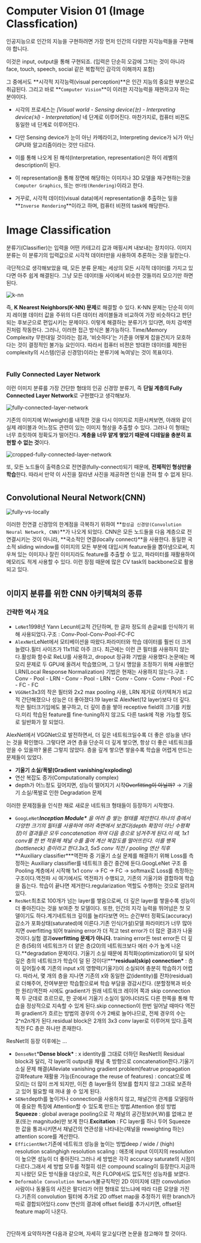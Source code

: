 # Computer Vision 01 (Image Classfication)

인공지능으로 인간의 지능을 구현하려면 가장 먼저 인간의 다양한 지각능력들을 구현해야 합니다.

이것은 input, output을 통해 구현되죠. (입력은 단순히 오감에 그치는 것이 아니라 face, touch, speech, social 같은 복합적인 감각의 이해까지 포함)

그 중에서도 **시각적 지각능력(visual perception)**은 인간 지능의 중요한 부분으로 취급된다. 그리고 바로 **`Computer Vision`**이 이러한 지각능력을 재현하고자 하는 분야이다.

- 시각의 프로세스는 *[Visual world - Sensing device(눈) - Interpreting device(뇌) - Interpretation]* 네 단계로 이루어진다. 마찬가지로, 컴퓨터 비젼도 동일한 네 단계로 이루어진다.

- 다만 Sensing device가 눈이 아닌 카메라이고, Interpreting device가 뇌가 아닌 GPU와 알고리즘이라는 것만 다르다.

- 이를 통해 나오게 된 해석(Interpretation, representation)은 하이 레벨의 description이 된다.

- 이 representation을 통해 장면에 해당하는 이미지나 3D 모델을 재구현하는것을 `Computer Graphics`, 또는 `렌더링(Rendering)`이라고 한다.

- 거꾸로, 시각적 데이터(visual data)에서 representation을 추출하는 일을 **`Inverse Rendering`**이라고 하며, 컴퓨터 비젼의 task에 해당한다.

# 

# Image Classification

분류기(Classifier)는 입력을 어떤 카테고리 값과 매핑시켜 내보내는 장치이다. 이미지 분류는 이 분류기의 입력값으로 시각적 데이터만을 사용하여 추론하는 것을 일컫는다.

극단적으로 생각해보았을 때, 모든 분류 문제는 세상의 모든 시각적 데이터를 가지고 있다면 아주 쉽게 해결된다. 그냥 모든 데이터들 사이에서 비슷한 것들끼리 모으기만 하면 된다.

![k-nn](https://blogik.netlify.app/static/5680ba7394c320efaa16adfe9b5a1cf2/0a47e/k-nn.png)

즉, **K Nearest Neighbors(K-NN) 문제**로 해결할 수 있다. K-NN 문제는 단순히 이미지 레이블 데이터 값을 주위의 다른 데이터 레이블들과 비교하여 가장 비슷하다고 판단되는 후보군으로 편입시키는 문제이다. 이렇게 해결하는 분류기가 있다면, 마치 검색엔진처럼 작동한다. 그러나, 이러한 접근 방식은 불가능하다. Time/Memory Complexity 무한대일 것이라는 점과, '비슷하다'는 기준을 어떻게 잡을건지가 모호하다는 것이 결정적인 불가능 요인이다. 따라서 컴퓨터 비젼은 방대한 데이터를 제한된 complexity의 시스템(인공 신경망)이라는 분류기에 녹여넣는 것이 목표이다.

# 

### Fully Connected Layer Network

이런 이미지 분류를 가장 간단한 형태의 인공 신경망 분류기, 즉 **단일 계층의 Fully Connected Layer Network**로 구현했다고 생각해보자.

![fully-connected-layer-network](https://blogik.netlify.app/static/9c28f194fefe28a0fad68d5d88ec2be5/2bef9/fully-connected-layer-network.png)

기존의 이미지에 W(weight)를 내적한 것을 다시 이미지로 치환시켜보면, 아래와 같이 실제 레이블과 어느정도 관련이 있는 이미지 형상을 추출할 수 있다. 그러나 이 형태는 너무 흐릿하여 정확도가 떨어진다. **계층을 너무 얕게 쌓았기 때문에 디테일을 충분히 표현할 수 없는 것**이다.

![cropped-fully-connected-layer-network](https://blogik.netlify.app/static/69fce1d11ae55b460b98d0c216c66f99/2bef9/cropped-fully-connected-layer-network.png)

또, 모든 노드들이 출력층으로 전연결(fully-connect)되기 때문에, **전체적인 형상만을 학습**한다. 따라서 만약 이 사진을 잘라낸 사진을 제공하면 인식을 전혀 할 수 없게 된다.

# 

## Convolutional Neural Network(CNN)

![fully-vs-locally](https://blogik.netlify.app/static/ec56970b36992c0cc8866dfdaa8965d7/f6386/fully-vs-locally.png)

이러한 전연결 신경망의 한계점을 극복하기 위하여 **`합성곱 신경망(Convolution Neural Network, CNN)`**가 나오게 되었다. CNN은 모든 노드들을 다음 계층으로 전연결시키는 것이 아니라, **국소적인 연결(locally connect)**을 사용한다. 동일한 국소적 sliding window를 이미지의 모든 부분에 대입시켜 feature들을 뽑아냄으로써, 치우쳐 있는 이미지나 잘린 이미지라도 feature를 추출할 수 있고, 파라미터를 재활용하여 메모리도 적게 사용할 수 있다. 이런 장점 때문에 많은 CV task의 backbone으로 활용되고 있다.

# 

## 이미지 분류를 위한 CNN 아키텍쳐의 종류

### 간략한 역사 개요

- `LeNet`1998년 Yann Lecun비교적 간단하며, 한 글자 정도의 손글씨를 인식하기 위해 사용되었다.구조 : Conv-Pool-Conv-Pool-FC-FC
- `AlexNet`LeNet에서 모티베이션을 따왔다.파라미터와 학습 데이터를 훨씬 더 크게 늘렸다.필터 사이즈가 11x11로 아주 크다. 최근에는 이런 큰 필터를 사용하지 않는다.활성화 함수로 ReLU를 사용하고, dropout 정규화 기법을 사용했다.논문에는 메모리 문제로 두 GPU에 올려서 학습했으며, 그 당시 명암을 조정하기 위해 사용했던 LRN(Local Response Normalization) 기법은 현재는 사용하지 않는다.구조 : Conv - Pool - LRN - Conv - Pool - LRN - Conv - Conv - Conv - Pool - FC - FC - FC
- `VGGNet`3x3의 작은 필터와 2x2 max pooling 사용, LRN 제거로 아키텍쳐가 비교적 간단해졌으나 성능은 더 좋아졌다.19 layer로 AlexNet(12 layer)보다 더 깊다.작은 필터크기임에도 불구하고, 더 깊이 층을 쌓아 receptive field의 크기를 키웠다.미리 학습된 feature를 fine-tuning하지 않고도 다른 task에 적용 가능할 정도로 일반화가 잘 되었다.

AlexNet에서 VGGNet으로 발전하면서, 더 깊은 네트워크일수록 더 좋은 성능을 낸다는 것을 확인했다. 그렇다면 과연 층을 단순히 더 깊게 쌓으면, 항상 더 좋은 네트워크를 얻을 수 있을까? 물론 그렇지 않았다. 층을 깊게 쌓으면 쌓을수록 학습을 어렵게 만드는 문제들이 있었다.

- **기울기 소실/폭발(Gradient vanishing/exploding)**
- 연산 복잡도 증가(Computationally complex)
- depth가 어느정도 깊어지면, 성능이 떨어지기 시작~~Overfitting이 아닐까?~~ → 기울기 소실/폭발로 인한 Degradation 문제

이러한 문제점들을 인식한 채로 새로운 네트워크 형태들이 등장하기 시작했다.

- `GoogLeNet`***Inception Module\*** 을 여러 층 쌓는 형태를 제안한다.하나의 층에서 다양한 크기의 필터를 사용하여 여러 측면에서 보겠다(depth 확장이 아닌 수평확장)이 결과들은 모두 concatenation 하여 다음 층으로 넘겨주게 된다.이 때, 1x1 conv를 한 번 적용해 채널 수를 줄여 계산 복잡도를 떨어뜨린다. 이를 병목(bottleneck) 층이라고 한다.3x3, 5x5 conv 직전 / pooling 연산 직후***Auxiliary classifier\***역전파 중 기울기 소실 문제를 해결하기 위해 Loss를 측정하는 Auxiliary classifier를 네트워크 중간 중간에 둔다.GoogLeNet 구조 중 Pooling 계층에서 시작해 1x1 conv → FC → FC → softmax로 Loss를 측정하는 구조이다.역전파 시 여기에서도 역전파가 수행되고, 기존의 기울기와 결합하여 학습을 돕는다. 학습이 끝나면 제거한다.regularization 역할도 수행하는 것으로 알려져있다.
- `ResNet`최초로 100개가 넘는 layer를 쌓음으로써, 더 깊은 layer를 쌓을수록 성능이 더 좋아진다는 것을 보여준 첫 모델이다. 또한, 인간의 지각 능력을 뛰어넘은 첫 모델이기도 하다.계기네트워크 깊이를 늘리다보면 어느 순간부터 정확도(accuracy) 감소가 포화상태(saturated)에 이른다.기존 인식(가설)모델 파라미터가 너무 많아지면 overfitting 되어 training error가 더 적고 test error가 더 많은 결과가 나올 것이다.실험 결과**overfitting 문제가 아니다.** training error든 test error든 더 깊은 층(56)의 네트워크가 더 얕은 층(20)의 네트워크보다 에러 수가 높게 나온다.**degradation 문제이다. 기울기 소실 때문에 최적화(optimization)이 덜 되어 깊은 층의 네트워크가 학습이 덜 된 것이다!*****residual(skip) connection\*** : 층이 깊어질수록 기존의 input x의 영향력(기울기)이 소실되어 충분히 학습하기 어렵다. 따라서, 몇 개의 층을 지나면 기존의 x와 동일한 값(identity)를 잔차(residual)로 더해주어, 잔여부분만 학습함으로써 학습 부담을 경감시킨다. (분할정복과 비슷한 원리)역전파 시에도 gradient가 원래 네트워크 레이어 쪽과 skip connection 쪽 두 군데로 흐르므로, 한 곳에서 기울기 소실이 일어나더라도 다른 한쪽을 통해 학습을 정상적으로 지속할 수 있게 된다.skip connection이 한번 일어날 때마다 역전파 gradient가 흐르는 방법의 경우의 수가 2배로 늘어나므로, 전체 경우의 수는 2^n2*n*개가 된다.residual block은 2개의 3x3 conv layer로 이루어져 있다.출력 직전 FC 층은 하나만 존재한다.

ResNet의 등장 이후에는 ...

- `DenseNet`***Dense block\*** : x identity를 그대로 더하던 ResNet의 Residual block과 달리, 각 layer의 output을 채널 축 방향으로 concatenation한다.기울기 소실 문제 해결(Alleviate vanishing gradient problem)featrue propagation 강화feature 재활용 가능(Encourage the reuse of features) : concat으로 메모리는 더 많이 쓰게 되지만, 이전 층 layer들의 정보를 합치지 않고 그대로 보존하고 있어 필요할 때 꺼내 쓸 수 있게 된다.
- `SENet`depth를 높이거나 connection을 사용하지 않고, 채널간의 관계를 모델링하여 중요한 특징에 Attention할 수 있도록 만드는 방법.Attention 생성 방법**Squeeze** : global average pooling으로 각 채널의 공간정보(H,W)를 없애고 분포(또는 magnitude)만 보게 한다.**Excitation** : FC layer를 하나 두어 Squeeze 한 값을 통과시키면서 채널간의 연관성을 나타내는(채널을 reweighting 하는) attention score를 계산한다.
- `EfficientNet`기존에 네트워크 성능을 높이는 방법deep / wide / (high) resolution scalinghigh resolution scaling : 애초에 input 이미지의 resolution이 높으면 성능이 더 좋아진다.그러나 세 방법은 각각 accuracy saturate의 시점이 다르다.그래서 세 방법 모두를 적절히 섞은 compound scaling이 등장한다.지금까지 나왔던 모든 방식들을 대상으로, 적은 FLOP에서도 압도적인 성능차를 보였다.
- `Deformable Convolution Network`불규칙적인 2D 이미지에 대한 convolution사람이나 동물등의 사진은 팔다리가 어떤 형태로 있느냐에 따라 다른 모양을 가진다.기존의 convolution 필터에 추가로 2D offset map을 추정하기 위한 branch가 따로 결합되어있다.conv 연산의 결과에 offset field를 추가시키면, offset된 feature map이 나온다.

# 

간단하게 요약하자면 다음과 같으며, 자세히 알고싶다면 논문을 참고해야 할 것이다.